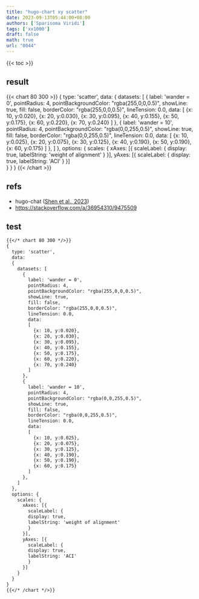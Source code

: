 ```yaml
---
title: "hugo-chart xy scatter"
date: 2023-09-13T05:44:00+08:00
authors: ['Sparisoma Viridi']
tags: ['xx1000']
draft: false
math: true
url: "0044"
---
```

{{< toc >}}

## result
{{< chart 80 300 >}}
{
  type: 'scatter',
  data:
  {
    datasets: [
      {
        label: 'wander = 0',
        pointRadius: 4,
        pointBackgroundColor: "rgba(255,0,0,0.5)",
        showLine: true,
        fill: false,
        borderColor: "rgba(255,0,0,0.5)",
        lineTension: 0.0,
        data:
        [
          {x: 10, y:0.020},
          {x: 20, y:0.030},
          {x: 30, y:0.095},
          {x: 40, y:0.155},
          {x: 50, y:0.175},
          {x: 60, y:0.220},
          {x: 70, y:0.240}
        ]
      },
      {
        label: 'wander = 10',
        pointRadius: 4,
        pointBackgroundColor: "rgba(0,0,255,0.5)",
        showLine: true,
        fill: false,
        borderColor: "rgba(0,0,255,0.5)",
        lineTension: 0.0,
        data:
        [
          {x: 10, y:0.025},
          {x: 20, y:0.075},
          {x: 30, y:0.125},
          {x: 40, y:0.190},
          {x: 50, y:0.190},
          {x: 60, y:0.175}
        ]
      },
    ]
  },
  options: {
    scales: {
      xAxes: [{
        scaleLabel: {
        display: true,
        labelString: 'weight of alignment'
        }
      }],
      yAxes: [{
        scaleLabel: {
        display: true,
        labelString: 'ACI'
        }
      }]    
    }
  }
}
{{< /chart >}}


## refs
+ hugo-chat ([Shen et al., 2023](https://github.com/shen-yu/hugo-chart))
+ https://stackoverflow.com/a/36954310/9475509


## test
```md
{{</* chart 80 300 */>}}
{
  type: 'scatter',
  data:
  {
    datasets: [
      {
        label: 'wander = 0',
        pointRadius: 4,
        pointBackgroundColor: "rgba(255,0,0,0.5)",
        showLine: true,
        fill: false,
        borderColor: "rgba(255,0,0,0.5)",
        lineTension: 0.0,
        data:
        [
          {x: 10, y:0.020},
          {x: 20, y:0.030},
          {x: 30, y:0.095},
          {x: 40, y:0.155},
          {x: 50, y:0.175},
          {x: 60, y:0.220},
          {x: 70, y:0.240}
        ]
      },
      {
        label: 'wander = 10',
        pointRadius: 4,
        pointBackgroundColor: "rgba(0,0,255,0.5)",
        showLine: true,
        fill: false,
        borderColor: "rgba(0,0,255,0.5)",
        lineTension: 0.0,
        data:
        [
          {x: 10, y:0.025},
          {x: 20, y:0.075},
          {x: 30, y:0.125},
          {x: 40, y:0.190},
          {x: 50, y:0.190},
          {x: 60, y:0.175}
        ]
      },
    ]
  },
  options: {
    scales: {
      xAxes: [{
        scaleLabel: {
        display: true,
        labelString: 'weight of alignment'
        }
      }],
      yAxes: [{
        scaleLabel: {
        display: true,
        labelString: 'ACI'
        }
      }]    
    }
  }
}
{{</* /chart */>}}
```
